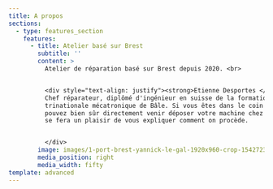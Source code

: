 ```yaml
---
title: A propos
sections:
  - type: features_section
    features:
      - title: Atelier basé sur Brest
        subtitle: ''
        content: >
          Atelier de réparation basé sur Brest depuis 2020. <br>


          <div style="text-align: justify"><strong>Etienne Desportes </strong>:
          Chef réparateur, diplômé d'ingénieur en suisse de la formation
          trinationale mécatronique de Bâle. Si vous êtes dans le coin vous
          pouvez bien sûr directement venir déposer votre machine chez nous. On
          se fera un plaisir de vous expliquer comment on procède.


          </div>
        image: images/1-port-brest-yannick-le-gal-1920x960-crop-1542723260.jpg
        media_position: right
        media_width: fifty
template: advanced
---
```

